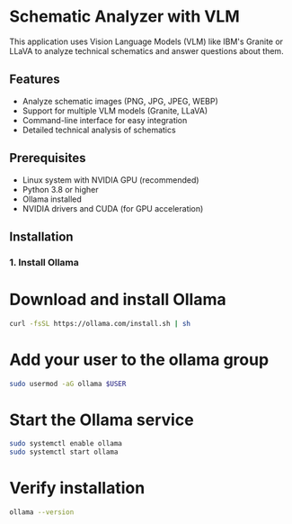 # Schematic Analyzer with VLM

This application uses Vision Language Models (VLM) like IBM's Granite or LLaVA to analyze technical schematics and answer questions about them.

## Features

- Analyze schematic images (PNG, JPG, JPEG, WEBP)
- Support for multiple VLM models (Granite, LLaVA)
- Command-line interface for easy integration
- Detailed technical analysis of schematics

## Prerequisites

- Linux system with NVIDIA GPU (recommended)
- Python 3.8 or higher
- Ollama installed
- NVIDIA drivers and CUDA (for GPU acceleration)

## Installation

### 1. Install Ollama

# Download and install Ollama
```bash
curl -fsSL https://ollama.com/install.sh | sh
```
# Add your user to the ollama group
```bash
sudo usermod -aG ollama $USER
```

# Start the Ollama service
```bash
sudo systemctl enable ollama
sudo systemctl start ollama
```
# Verify installation
```bash
ollama --version
```
